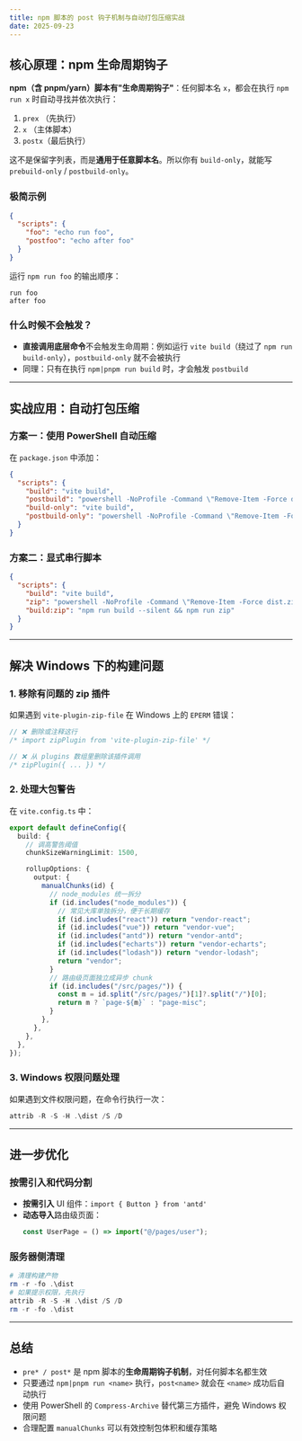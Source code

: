 ```yaml
---
title: npm 脚本的 post 钩子机制与自动打包压缩实战
date: 2025-09-23
---
```


## 核心原理：npm 生命周期钩子

**npm（含 pnpm/yarn）脚本有"生命周期钩子"**：任何脚本名 `x`，都会在执行 `npm run x` 时自动寻找并依次执行：

1. `prex` （先执行）
2. `x` （主体脚本）
3. `postx`（最后执行）

这不是保留字列表，而是**通用于任意脚本名**。所以你有 `build-only`，就能写 `prebuild-only` / `postbuild-only`。

### 极简示例

```json
{
  "scripts": {
    "foo": "echo run foo",
    "postfoo": "echo after foo"
  }
}
```

运行 `npm run foo` 的输出顺序：

```
run foo
after foo
```

### 什么时候不会触发？

- **直接调用底层命令**不会触发生命周期：例如运行 `vite build`（绕过了 `npm run build-only`），`postbuild-only` 就不会被执行
- 同理：只有在执行 `npm|pnpm run build` 时，才会触发 `postbuild`

---

## 实战应用：自动打包压缩

### 方案一：使用 PowerShell 自动压缩

在 `package.json` 中添加：

```json
{
  "scripts": {
    "build": "vite build",
    "postbuild": "powershell -NoProfile -Command \"Remove-Item -Force dist.zip -ErrorAction SilentlyContinue; Compress-Archive -Path dist\\* -DestinationPath dist.zip -Force\"",
    "build-only": "vite build",
    "postbuild-only": "powershell -NoProfile -Command \"Remove-Item -Force dist.zip -ErrorAction SilentlyContinue; Compress-Archive -Path dist\\* -DestinationPath dist.zip -Force\""
  }
}
```

### 方案二：显式串行脚本

```json
{
  "scripts": {
    "build": "vite build",
    "zip": "powershell -NoProfile -Command \"Remove-Item -Force dist.zip -ErrorAction SilentlyContinue; Compress-Archive -Path dist\\* -DestinationPath dist.zip -Force\"",
    "build:zip": "npm run build --silent && npm run zip"
  }
}
```

---

## 解决 Windows 下的构建问题

### 1. 移除有问题的 zip 插件

如果遇到 `vite-plugin-zip-file` 在 Windows 上的 `EPERM` 错误：

```ts
// ❌ 删除或注释这行
/* import zipPlugin from 'vite-plugin-zip-file' */

// ❌ 从 plugins 数组里删除该插件调用
/* zipPlugin({ ... }) */
```

### 2. 处理大包警告

在 `vite.config.ts` 中：

```ts
export default defineConfig({
  build: {
    // 调高警告阈值
    chunkSizeWarningLimit: 1500,

    rollupOptions: {
      output: {
        manualChunks(id) {
          // node_modules 统一拆分
          if (id.includes("node_modules")) {
            // 常见大库单独拆分，便于长期缓存
            if (id.includes("react")) return "vendor-react";
            if (id.includes("vue")) return "vendor-vue";
            if (id.includes("antd")) return "vendor-antd";
            if (id.includes("echarts")) return "vendor-echarts";
            if (id.includes("lodash")) return "vendor-lodash";
            return "vendor";
          }
          // 路由级页面独立成异步 chunk
          if (id.includes("/src/pages/")) {
            const m = id.split("/src/pages/")[1]?.split("/")[0];
            return m ? `page-${m}` : "page-misc";
          }
        },
      },
    },
  },
});
```

### 3. Windows 权限问题处理

如果遇到文件权限问题，在命令行执行一次：

```powershell
attrib -R -S -H .\dist /S /D
```

---

## 进一步优化

### 按需引入和代码分割

- **按需引入** UI 组件：`import { Button } from 'antd'`
- **动态导入**路由级页面：
  ```ts
  const UserPage = () => import("@/pages/user");
  ```

### 服务器侧清理

```powershell
# 清理构建产物
rm -r -fo .\dist
# 如果提示权限，先执行
attrib -R -S -H .\dist /S /D
rm -r -fo .\dist
```

---

## 总结

- `pre* / post*` 是 npm 脚本的**生命周期钩子机制**，对任何脚本名都生效
- 只要通过 `npm|pnpm run <name>` 执行，`post<name>` 就会在 `<name>` 成功后自动执行
- 使用 PowerShell 的 `Compress-Archive` 替代第三方插件，避免 Windows 权限问题
- 合理配置 `manualChunks` 可以有效控制包体积和缓存策略
